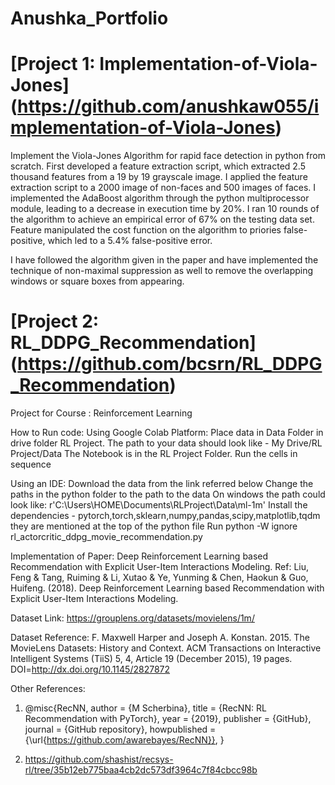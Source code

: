 # Anushka_Portfolio

# [Project 1: Implementation-of-Viola-Jones] (https://github.com/anushkaw055/implementation-of-Viola-Jones)

Implement the Viola-Jones Algorithm for rapid face detection in python from scratch. First developed a feature extraction script, which extracted 2.5 thousand features from a 19 by 19 grayscale image. I applied the feature extraction script to a 2000 image of non-faces and 500 images of faces. I implemented the AdaBoost algorithm through the python multiprocessor module, leading to a decrease in execution time by 20%. I ran 10 rounds of the algorithm to achieve an empirical error of 67% on the testing data set. Feature manipulated the cost function on the algorithm to priories false-positive, which led to a 5.4% false-positive error.


I have followed the algorithm given in the paper and have implemented the technique of non-maximal suppression as well to remove the overlapping windows or square boxes from appearing.


# [Project 2: RL_DDPG_Recommendation] (https://github.com/bcsrn/RL_DDPG_Recommendation)
Project for Course : Reinforcement Learning

How to Run code:
Using Google Colab Platform:
Place data in Data Folder in drive folder RL Project.
The path to your data should look like - My Drive/RL Project/Data
The Notebook is in the RL Project Folder. Run the cells in sequence

Using an IDE:
Download the data from the link referred below
Change the paths in the python folder to the path to the data
On windows the path could look like: r'C:\Users\HOME\Documents\RLProject\Data\ml-1m\'
Install the dependencies - pytorch,torch,sklearn,numpy,pandas,scipy,matplotlib,tqdm they are mentioned at the top of the python file 
Run python -W ignore rl_actorcritic_ddpg_movie_recommendation.py

Implementation of Paper: Deep Reinforcement Learning based Recommendation with Explicit User-Item Interactions Modeling. 
Ref: Liu, Feng & Tang, Ruiming & Li, Xutao & Ye, Yunming & Chen, Haokun & Guo, Huifeng. (2018). Deep Reinforcement Learning based Recommendation with Explicit User-Item Interactions Modeling. 

Dataset Link: https://grouplens.org/datasets/movielens/1m/

Dataset Reference: F. Maxwell Harper and Joseph A. Konstan. 2015. The MovieLens Datasets: History
and Context. ACM Transactions on Interactive Intelligent Systems (TiiS) 5, 4,
Article 19 (December 2015), 19 pages. DOI=http://dx.doi.org/10.1145/2827872

Other References: 

1. @misc{RecNN,
  author = {M Scherbina},
  title = {RecNN: RL Recommendation with PyTorch},
  year = {2019},
  publisher = {GitHub},
  journal = {GitHub repository},
  howpublished = {\url{https://github.com/awarebayes/RecNN}},
}

2. https://github.com/shashist/recsys-rl/tree/35b12eb775baa4cb2dc573df3964c7f84cbcc98b

